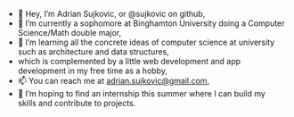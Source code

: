 - 👋 Hey, I’m Adrian Sujkovic, or @sujkovic on github,
- 🌱 I’m currently a sophomore at Binghamton University doing a Computer Science/Math double major,
- 💞️ I’m learning all the concrete ideas of computer science at university such as architecture and data structures,
- which is complemented by a little web development and app development in my free time as a hobby,
- 📫 You can reach me at adrian.sujkovic@gmail.com,
- 👀 I’m hoping to find an internship this summer where I can build my skills and contribute to projects.

<!---
sujkovic/sujkovic is a ✨ special ✨ repository because its `README.md` (this file) appears on your GitHub profile.
You can click the Preview link to take a look at your changes.
--->
